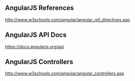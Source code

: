 ## AngularJS References

http://www.w3schools.com/angular/angular_ref_directives.asp

## AngularJS API Docs

https://docs.angularjs.org/api

## AngularJS Controllers

http://www.w3schools.com/angular/angular_controllers.asp
